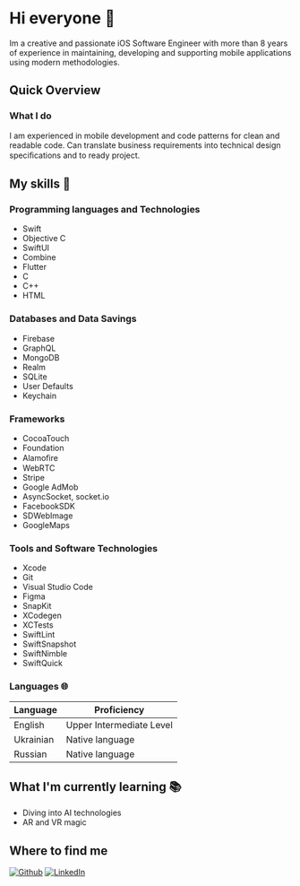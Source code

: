 
<!--
**DenysYamkovyi/DenysYamkovyi** is a ✨ _special_ ✨ repository because its `README.md` (this file) appears on your GitHub profile.

Here are some ideas to get you started:

- 🔭 I’m currently working on ...
- 🌱 I’m currently learning ...
- 👯 I’m looking to collaborate on ...
- 🤔 I’m looking for help with ...
- 💬 Ask me about ...
- 📫 How to reach me: ...
- 😄 Pronouns: ...
- ⚡ Fun fact: ...
-->

# Hi everyone :wave:

Im a creative and passionate iOS Software Engineer with more than 8 years of experience in maintaining, developing and supporting mobile applications using modern methodologies.

## Quick Overview

<!--
#### GitHub stats 
<a href="https://github.com/anuraghazra/github-readme-stats">
  <img align="center" src="https://github-readme-stats.anuraghazra1.vercel.app/api?username=filiptronicek&show_icons=true&line_height=27&include_all_commits=true" alt="My github stats" />
</a>  


 (also from a project I have contributed to, [anuraghazra/github-readme-stats](https://github.com/anuraghazra/github-readme-stats))
- Latest blog post: <a class="post" href="https://blog.trnck.dev/365-gitpods/">"365 'podder days" (published on August 20, 2022)</a>

Biggest supporters of my OSS work ($25 or more in [my tiers](https://github.com/sponsors/filiptronicek/)):
- [Kyle Daigle](https://github.com/kdaigle)
-->

### What I do

I am experienced in mobile development and code patterns for clean and readable code.
Can translate business requirements into technical design speciﬁcations and to ready project.

## My skills 📜

### Programming languages and Technologies

- Swift
- Objective C
- SwiftUI
- Combine
- Flutter
- C
- C++
- HTML

### Databases and Data Savings

- Firebase
- GraphQL
- MongoDB
- Realm
- SQLite
- User Defaults
- Keychain

### Frameworks

- CocoaTouch
- Foundation
- Alamoﬁre
- WebRTC
- Stripe
- Google AdMob
- AsyncSocket, socket.io
- FacebookSDK
- SDWebImage
- GoogleMaps

### Tools and Software Technologies

- Xcode
- Git
- Visual Studio Code
- Figma
- SnapKit
- XCodegen
- XCTests
- SwiftLint
- SwiftSnapshot
- SwiftNimble
- SwiftQuick

### Languages 🌐

| Language      | Proficiency                      |
| ------------- | ---------------------------------|
| English       | Upper Intermediate Level         |
| Ukrainian     | Native language                  |
| Russian       | Native language                  |

## What I'm currently learning 📚

- Diving into AI technologies
- AR and VR magic

## Where to find me
<p><a href="https://github.com/denysyamkovyi" target="_blank"><img alt="Github" src="https://img.shields.io/badge/GitHub-%2312100E.svg?&style=for-the-badge&logo=Github&logoColor=white" /></a> <a href="https://www.linkedin.com/in/yamkovyi-denys-82999043/" target="_blank"><img alt="LinkedIn" src="https://img.shields.io/badge/linkedin-%230077B5.svg?&style=for-the-badge&logo=linkedin&logoColor=white" /></a> 
</p>

<!--
<a href="https://medium.com/@th.guibert" target="_blank"><img alt="Medium" src="https://img.shields.io/badge/medium-%2312100E.svg?&style=for-the-badge&logo=medium&logoColor=white" /></a>
-->

